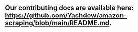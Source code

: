 ## Our contributing docs are available here: <https://github.com/Yashdew/amazon-scraping/blob/main/README.md>.
